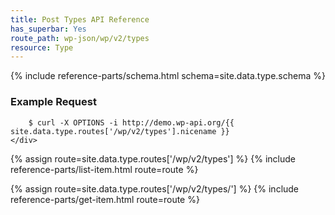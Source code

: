 ```yaml
---
title: Post Types API Reference
has_superbar: Yes
route_path: wp-json/wp/v2/types
resource: Type
---
```


<section class="route">
	<div class="primary">
		{% include reference-parts/schema.html schema=site.data.type.schema %}
	</div>
	<div class="secondary">
		<h3>Example Request</h3>

		$ curl -X OPTIONS -i http://demo.wp-api.org/{{ site.data.type.routes['/wp/v2/types'].nicename }}
	</div>
</section>

{% assign route=site.data.type.routes['/wp/v2/types'] %}
{% include reference-parts/list-item.html route=route %}

{% assign route=site.data.type.routes['/wp/v2/types/<type>'] %}
{% include reference-parts/get-item.html route=route %}
